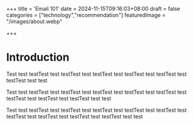 +++
title = 'Email 101'
date = 2024-11-15T09:16:03+08:00
draft = false
categories = ["technology","recommendation"]
featuredImage = "/images/about.webp"

+++

# Introduction

Test test testTest test testTest test testTest test testTest test testTest test testTest test test

Test test testTest test testTest test testTest test testTest test testTest test testTest test testTest test testTest test test

Test test testTest test testTest test testTest test testTest test testTest test testTest test testTest test testTest test testTest test test

